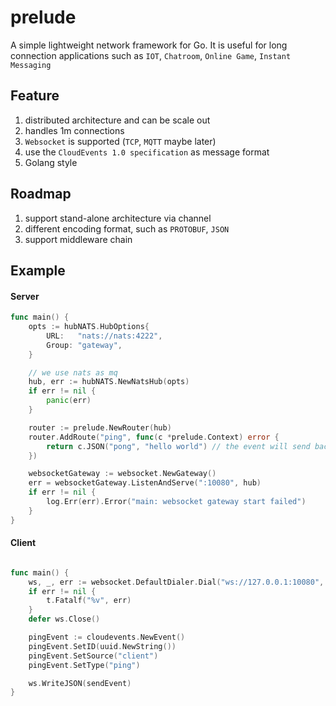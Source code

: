 # prelude
A simple lightweight network framework for Go.  It is useful for long connection applications such as `IOT`, `Chatroom`, `Online Game`, `Instant Messaging` 

## Feature
1. distributed architecture and can be scale out 
1. handles 1m connections
1. `Websocket` is supported (`TCP`, `MQTT` maybe later)
1. use the `CloudEvents 1.0 specification` as message format
1. Golang style

## Roadmap
1. support stand-alone architecture via channel
1. different encoding format, such as `PROTOBUF`, `JSON`
1. support middleware chain


## Example

#### Server
```Go
func main() {
	opts := hubNATS.HubOptions{
		URL:   "nats://nats:4222",
		Group: "gateway",
	}

    // we use nats as mq
	hub, err := hubNATS.NewNatsHub(opts)
	if err != nil {
		panic(err)
	}

	router := prelude.NewRouter(hub)
	router.AddRoute("ping", func(c *prelude.Context) error {
		return c.JSON("pong", "hello world") // the event will send back to sender
	})

	websocketGateway := websocket.NewGateway()
	err = websocketGateway.ListenAndServe(":10080", hub)
	if err != nil {
		log.Err(err).Error("main: websocket gateway start failed")
	}
}

```

#### Client
```Go

func main() {
	ws, _, err := websocket.DefaultDialer.Dial("ws://127.0.0.1:10080", nil)
	if err != nil {
		t.Fatalf("%v", err)
	}
	defer ws.Close()

	pingEvent := cloudevents.NewEvent()
	pingEvent.SetID(uuid.NewString())
	pingEvent.SetSource("client")
	pingEvent.SetType("ping")

	ws.WriteJSON(sendEvent)
}

```
